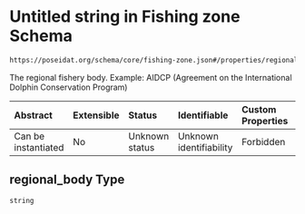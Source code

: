# Untitled string in Fishing zone Schema

```txt
https://poseidat.org/schema/core/fishing-zone.json#/properties/regional_body
```

The regional fishery body. Example: AIDCP (Agreement on the International Dolphin Conservation Program)

| Abstract            | Extensible | Status         | Identifiable            | Custom Properties | Additional Properties | Access Restrictions | Defined In                                                                  |
| :------------------ | :--------- | :------------- | :---------------------- | :---------------- | :-------------------- | :------------------ | :-------------------------------------------------------------------------- |
| Can be instantiated | No         | Unknown status | Unknown identifiability | Forbidden         | Allowed               | none                | [fishing-zone.json*](schemas/core/fishing-zone.json "open original schema") |

## regional_body Type

`string`
